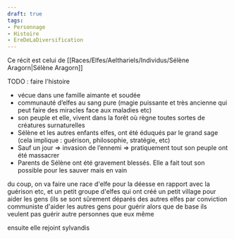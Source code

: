 ```yaml
---
draft: true
tags:
- Personnage
- Histoire
- EreDeLaDiversification
---
```


Ce récit est celui de [[Races/Elfes/Aelthariels/Individus/Sélène Aragorn|Sélène Aragorn]]

TODO : faire l'histoire 

- vécue dans une famille aimante et soudée
- communauté d’elfes au sang pure (magie puissante et très ancienne qui peut faire des miracles face aux maladies etc) 
- son peuple et elle, vivent dans la forêt où règne toutes sortes de créatures surnaturelles
- Sélène et les autres enfants elfes, ont été éduqués par le grand sage (cela implique : guérison, philosophie, stratégie, etc) 
- Sauf un jour => invasion de l’ennemi => pratiquement tout son peuple ont été massacrer
- Parents de Sélène ont été gravement blessés. Elle a fait tout son possible pour les sauver mais en vain

du coup, on va faire une race d'elfe pour la déesse en rapport avec la guérison etc, et un petit groupe d'elfes qui ont créé un petit village pour aider les gens (ils se sont sûrement déparés des autres elfes par conviction communiste d'aider les autres gens pour guérir alors que de base ils veulent pas guérir autre personnes que eux même

ensuite elle rejoint sylvandis